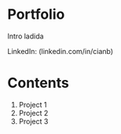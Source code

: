 # Portfolio

Intro ladida

LinkedIn: (linkedin.com/in/cianb)

# Contents

1. Project 1
2. Project 2
3. Project 3
